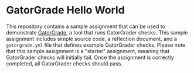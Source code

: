 # GatorGrade Hello World

This repository contains a sample assignment that can be used to demonstrate [GatorGrade](https://github.com/GatorEducator/gatorgrade), a tool that runs GatorGrader checks. This sample assignment includes simple source code, a reflection document, and a `gatorgrade.yml` file that defines example GatorGrader checks. Please note that this sample assignment is a "starter" assignment, meaning that GatorGrader checks will initially fail. Once the assignment is correctly completed, all GatorGrader checks should pass.
